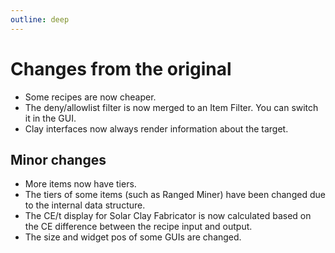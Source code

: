```yaml
---
outline: deep
---
```


# Changes from the original
* Some recipes are now cheaper.
* The deny/allowlist filter is now merged to an Item Filter. You can switch it in the GUI.
* Clay interfaces now always render information about the target.

## Minor changes
* More items now have tiers.
* The tiers of some items (such as Ranged Miner) have been changed due to the internal data structure.
* The CE/t display for Solar Clay Fabricator is now calculated based on the CE difference between the recipe input and output.
* The size and widget pos of some GUIs are changed.